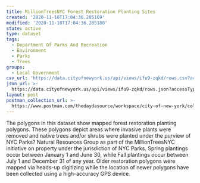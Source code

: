 ```yaml
---
title: MillionTreesNYC Forest Restoration Planting Sites
created: '2020-11-10T17:04:36.285169'
modified: '2020-11-10T17:04:36.285180'
state: active
type: dataset
tags:
  - Department Of Parks And Recreation
  - Environment
  - Parks
  - Trees
groups:
  - Local Government
csv_url: 'https://data.cityofnewyork.us/api/views/ifu9-zqkd/rows.csv?accessType=DOWNLOAD'
json_url: >-
  https://data.cityofnewyork.us/api/views/ifu9-zqkd/rows.json?accessType=DOWNLOAD
layout: post
postman_collection_url: >-
  https://www.postman.com/thedaydasource/workspace/city-of-new-york/collection/15909983-b94cd8eb-c728-4f75-83d4-8c6c86402cb6
---
```

The polygons in this dataset show mapped forest restoration planting polygons. These polygons depict areas where invasive plants were removed and native trees and/or shrubs were planted under the purview of NYC Parks? Natural Resources Group as part of the MillionTreesNYC initiative on property under the jurisdiction of NYC Parks. Spring plantings occur between January 1 and June 30, while Fall plantings occur between July 1 and December 31 of any year. Older restoration polygons were mapped via heads-up digitizing while the location of newer polygons have been collected using a high-accuracy GPS device.
